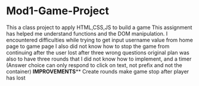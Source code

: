 # Mod1-Game-Project
This a class project to apply HTML,CSS,JS to build a game
This assignment has helped me understand functions and the DOM manipulation. 
I encountered difficulties while trying to get input username value from home page to game page
I also did not know how to stop the game from continuing after the user lost after three wrong questions
original plan was also to have three rounds that I did not know how to implement, and a timer
(Answer choice can only respond to click on text, not prefix and not the container)
************IMPROVEMENTS**************
Create rounds
make game stop after player has lost
